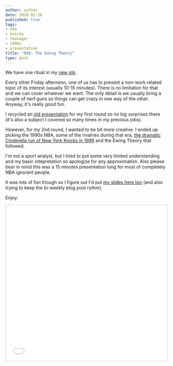 ```yaml
---
author: author
date: 2018-02-26
published: true
tags:
- nba
- knicks
- teenager
- 1990s
- presentation
title: "008: The Ewing Theory"
type: post
---
```

We have one ritual in my [new job](https://notsaved.org/2018/).

Every other Friday afternoon, one of us has to present a non-work related topic of its interest (usually 10-15 minutes). There is no limitation for that and we can cover whatever we want. The only detail is we usually bring a couple of nerf guns so things can get crazy in one way of the other. Anyway, it's really good fun.

I recycled an [old presentation](https://notsaved.org/006--end-to-end-encryption-in-10-minutes/) for my first round so no big surprises there (it's also a subject I covered so many times in my previous jobs).

However, for my 2nd round, I wanted to be bit more creative. I ended up picking the 1990s NBA, some of the rivalries during that era, [the dramatic Cinderella run of New York Knicks in 1999](http://www.givemesport.com/758415-1999-knicks-the-ugliest-cinderella-story-in-playoff-history) and the Ewing Theory that followed.

I'm not a sport analyst, but I tried to put some very limited understanding and my basic intepretation so apologize for any approximation. Also please bear in mind this was a 15 minutes presentation long for most of completely NBA ignorant people.

It was lots of fun though so I figure out I'd put [my slides here too](https://www.slideshare.net/followtheway/nba-ewing-theory) (and also trying to keep the bi-weekly blog post rythm).

Enjoy.

<center>
<iframe src="//www.slideshare.net/slideshow/embed_code/key/F5EjxHzRhRMuPY" width="595" height="485" frameborder="0" marginwidth="0" marginheight="0" scrolling="no" style="border:1px solid #CCC; border-width:1px; margin-bottom:5px; max-width: 100%;" allowfullscreen> </iframe></center>
